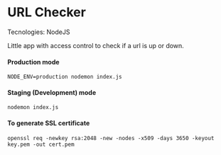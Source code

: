 # URL Checker
Tecnologies: NodeJS

Little app with access control to check if a url is up or down.


#### Production mode
    NODE_ENV=production nodemon index.js

#### Staging (Development) mode
    nodemon index.js


#### To generate SSL certificate

    openssl req -newkey rsa:2048 -new -nodes -x509 -days 3650 -keyout key.pem -out cert.pem
